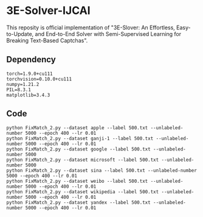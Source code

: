 # 3E-Solver-IJCAI

This reposity is official implementation of "3E-Slover: An Effortless, Easy-to-Update, and End-to-End Solver with Semi-Supervised Learning for Breaking Text-Based Captchas".

## Dependency
```
torch=1.9.0+cu111
torchvision=0.10.0+cu111
numpy=1.21.2
PIL=8.3.1
matplotlib=3.4.3
```

## Code
``` shell
python FixMatch_2.py --dataset apple --label 500.txt --unlabeled-number 5000 --epoch 400 --lr 0.01
python FixMatch_2.py --dataset ganji-1 --label 500.txt --unlabeled-number 5000 --epoch 400 --lr 0.01
python FixMatch_2.py --dataset google --label 500.txt --unlabeled-number 5000
python FixMatch_2.py --dataset microsoft --label 500.txt --unlabeled-number 5000
python FixMatch_2.py --dataset sina --label 500.txt --unlabeled-number 5000 --epoch 400 --lr 0.01
python FixMatch_2.py --dataset weibo --label 500.txt --unlabeled-number 5000 --epoch 400 --lr 0.01
python FixMatch_2.py --dataset wikipedia --label 500.txt --unlabeled-number 5000 --epoch 400 --lr 0.01
python FixMatch_2.py --dataset yandex --label 500.txt --unlabeled-number 5000 --epoch 400 --lr 0.01
```
